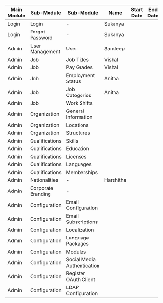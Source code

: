 |Main Module                    |Sub-Module                   |Sub-Module         |Name    |Start Date    |End Date
|-------------------------------|-----------------------------|-------------------|--------|--------------|-
|Login                          |Login                        | -                 |Sukanya |              |          
|Login                          |Forgot Password              | -                 |Sukanya |              |
|Admin                          |User Management              | User              |Sandeep | |
|Admin                          |Job                          | Job Titles        |Vishal  | |
|Admin                          |Job                          | Pay Grades        |Vishal  | |
|Admin                          |Job                          | Employment Status |Anitha  | |
|Admin                          |Job                          | Job Categories    |Anitha  | |
|Admin                          |Job                          | Work Shifts       |    | |
|Admin                          |Organization                 |General Information|    | |
|Admin                          |Organization                 |Locations          |    ||
|Admin                          |Organization                 |Structures         |    | |
|Admin                          |Qualifications               |Skills             |    | |
|Admin                          |Qualifications               |Education          |    | |
|Admin                          |Qualifications               |Licenses           |    |  |
|Admin                          |Qualifications               |Languages          |    |     |
|Admin                          |Qualifications               |Memberships        |    |  |
|Admin                          |Nationalities                | -                 |Harshitha|  |
|Admin                          |Corporate Branding           | -                 |    |  |
|Admin                          |Configuration                |Email Configuration|    |  |
|Admin                          |Configuration                |Email Subscriptions|    |  |
|Admin                          |Configuration                |Localization       |    |  |
|Admin                          |Configuration                |Language Packages  |    |  |
|Admin                          |Configuration                |Modules            |    |  |
|Admin                          |Configuration                |Social Media Authentication|  |  |
|Admin                          |Configuration                |Register OAuth Client|  |  |
|Admin                          |Configuration                |LDAP Configuration | ||
